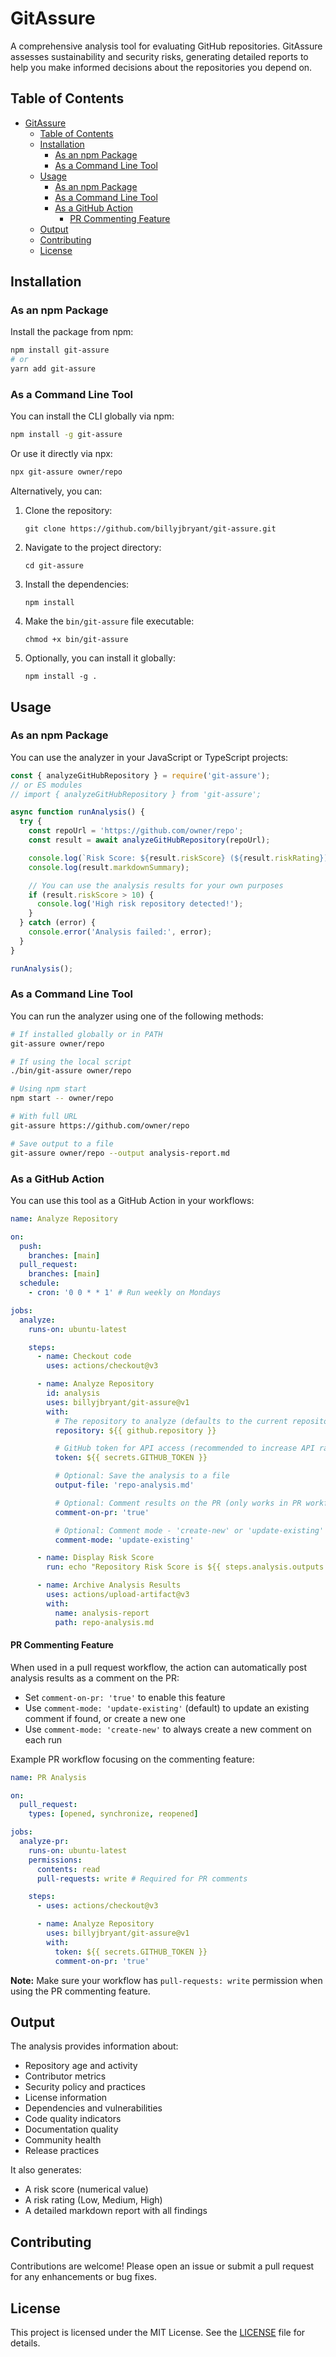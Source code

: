 # GitAssure

A comprehensive analysis tool for evaluating GitHub repositories. GitAssure assesses sustainability and security risks, generating detailed reports to help you make informed decisions about the repositories you depend on.

## Table of Contents

- [GitAssure](#gitassure)
  - [Table of Contents](#table-of-contents)
  - [Installation](#installation)
    - [As an npm Package](#as-an-npm-package)
    - [As a Command Line Tool](#as-a-command-line-tool)
  - [Usage](#usage)
    - [As an npm Package](#as-an-npm-package-1)
    - [As a Command Line Tool](#as-a-command-line-tool-1)
    - [As a GitHub Action](#as-a-github-action)
      - [PR Commenting Feature](#pr-commenting-feature)
  - [Output](#output)
  - [Contributing](#contributing)
  - [License](#license)

## Installation

### As an npm Package

Install the package from npm:

```bash
npm install git-assure
# or
yarn add git-assure
```

### As a Command Line Tool

You can install the CLI globally via npm:

```bash
npm install -g git-assure
```

Or use it directly via npx:

```bash
npx git-assure owner/repo
```

Alternatively, you can:

1. Clone the repository:

   ```shell
   git clone https://github.com/billyjbryant/git-assure.git
   ```

2. Navigate to the project directory:

   ```shell
   cd git-assure
   ```

3. Install the dependencies:

   ```shell
   npm install
   ```

4. Make the `bin/git-assure` file executable:

   ```shell
   chmod +x bin/git-assure
   ```

5. Optionally, you can install it globally:

   ```shell
   npm install -g .
   ```

## Usage

### As an npm Package

You can use the analyzer in your JavaScript or TypeScript projects:

```javascript
const { analyzeGitHubRepository } = require('git-assure');
// or ES modules
// import { analyzeGitHubRepository } from 'git-assure';

async function runAnalysis() {
  try {
    const repoUrl = 'https://github.com/owner/repo';
    const result = await analyzeGitHubRepository(repoUrl);

    console.log(`Risk Score: ${result.riskScore} (${result.riskRating})`);
    console.log(result.markdownSummary);

    // You can use the analysis results for your own purposes
    if (result.riskScore > 10) {
      console.log('High risk repository detected!');
    }
  } catch (error) {
    console.error('Analysis failed:', error);
  }
}

runAnalysis();
```

### As a Command Line Tool

You can run the analyzer using one of the following methods:

```bash
# If installed globally or in PATH
git-assure owner/repo

# If using the local script
./bin/git-assure owner/repo

# Using npm start
npm start -- owner/repo

# With full URL
git-assure https://github.com/owner/repo

# Save output to a file
git-assure owner/repo --output analysis-report.md
```

### As a GitHub Action

You can use this tool as a GitHub Action in your workflows:

```yaml
name: Analyze Repository

on:
  push:
    branches: [main]
  pull_request:
    branches: [main]
  schedule:
    - cron: '0 0 * * 1' # Run weekly on Mondays

jobs:
  analyze:
    runs-on: ubuntu-latest

    steps:
      - name: Checkout code
        uses: actions/checkout@v3

      - name: Analyze Repository
        id: analysis
        uses: billyjbryant/git-assure@v1
        with:
          # The repository to analyze (defaults to the current repository)
          repository: ${{ github.repository }}

          # GitHub token for API access (recommended to increase API rate limits)
          token: ${{ secrets.GITHUB_TOKEN }}

          # Optional: Save the analysis to a file
          output-file: 'repo-analysis.md'

          # Optional: Comment results on the PR (only works in PR workflows)
          comment-on-pr: 'true'

          # Optional: Comment mode - 'create-new' or 'update-existing'
          comment-mode: 'update-existing'

      - name: Display Risk Score
        run: echo "Repository Risk Score is ${{ steps.analysis.outputs.risk-score }} (${{ steps.analysis.outputs.risk-rating }})"

      - name: Archive Analysis Results
        uses: actions/upload-artifact@v3
        with:
          name: analysis-report
          path: repo-analysis.md
```

#### PR Commenting Feature

When used in a pull request workflow, the action can automatically post analysis results as a comment on the PR:

- Set `comment-on-pr: 'true'` to enable this feature
- Use `comment-mode: 'update-existing'` (default) to update an existing comment if found, or create a new one
- Use `comment-mode: 'create-new'` to always create a new comment on each run

Example PR workflow focusing on the commenting feature:

```yaml
name: PR Analysis

on:
  pull_request:
    types: [opened, synchronize, reopened]

jobs:
  analyze-pr:
    runs-on: ubuntu-latest
    permissions:
      contents: read
      pull-requests: write # Required for PR comments

    steps:
      - uses: actions/checkout@v3

      - name: Analyze Repository
        uses: billyjbryant/git-assure@v1
        with:
          token: ${{ secrets.GITHUB_TOKEN }}
          comment-on-pr: 'true'
```

**Note:** Make sure your workflow has `pull-requests: write` permission when using the PR commenting feature.

## Output

The analysis provides information about:

- Repository age and activity
- Contributor metrics
- Security policy and practices
- License information
- Dependencies and vulnerabilities
- Code quality indicators
- Documentation quality
- Community health
- Release practices

It also generates:

- A risk score (numerical value)
- A risk rating (Low, Medium, High)
- A detailed markdown report with all findings

## Contributing

Contributions are welcome! Please open an issue or submit a pull request for any enhancements or bug fixes.

## License

This project is licensed under the MIT License. See the [LICENSE](LICENSE) file for details.

